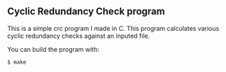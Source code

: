 ## Cyclic Redundancy Check program

This is a simple crc program I made in C. This program calculates various cyclic
redundancy checks against an inputed file.

You can build the program with:

```bash
$ make
```